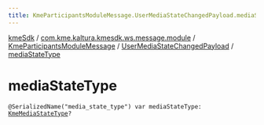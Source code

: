 ```yaml
---
title: KmeParticipantsModuleMessage.UserMediaStateChangedPayload.mediaStateType - kmeSdk
---
```


[kmeSdk](../../../index.html) / [com.kme.kaltura.kmesdk.ws.message.module](../../index.html) / [KmeParticipantsModuleMessage](../index.html) / [UserMediaStateChangedPayload](index.html) / [mediaStateType](./media-state-type.html)

# mediaStateType

`@SerializedName("media_state_type") var mediaStateType: `[`KmeMediaStateType`](../../../com.kme.kaltura.kmesdk.ws.message.type/-kme-media-state-type/index.html)`?`